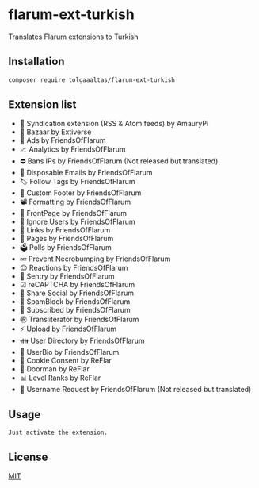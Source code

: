 # flarum-ext-turkish

Translates Flarum extensions to Turkish

## Installation

```bash
composer require tolgaaaltas/flarum-ext-turkish
```

## Extension list

- 🌊 Syndication extension (RSS & Atom feeds) by AmauryPi
- 🛒 Bazaar by Extiverse
- 🤑 Ads by FriendsOfFlarum
- 📈 Analytics by FriendsOfFlarum
- ⛔ Bans IPs by FriendsOfFlarum (Not released but translated)
- 📧 Disposable Emails by FriendsOfFlarum
- 🏷 Follow Tags by FriendsOfFlarum
- 📝 Custom Footer by FriendsOfFlarum
- 📽 Formatting by FriendsOfFlarum
- 📑 FrontPage by FriendsOfFlarum
- 🤬 Ignore Users by FriendsOfFlarum
- 🔗 Links by FriendsOfFlarum
- 📃 Pages by FriendsOfFlarum
- 🗳 Polls by FriendsOfFlarum
- 💤 Prevent Necrobumping by FriendsOfFlarum
- 😍 Reactions by FriendsOfFlarum
- 🗿 Sentry by FriendsOfFlarum
- ☑ reCAPTCHA by FriendsOfFlarum
- 💌 Share Social by FriendsOfFlarum
- 🚷 SpamBlock by FriendsOfFlarum
- 🏃 Subscribed by FriendsOfFlarum
- ㊗️ Transliterator by FriendsOfFlarum
- ⚡ Upload by FriendsOfFlarum
- 👪 User Directory by FriendsOfFlarum
- 📖 UserBio by FriendsOfFlarum
- 🍪 Cookie Consent by ReFlar
- 🚪 Doorman by ReFlar
- 📊 Level Ranks by ReFlar
- 🎃 Username Request by FriendsOfFlarum (Not released but translated)

## Usage

```
Just activate the extension.
```

## License
[MIT](https://choosealicense.com/licenses/mit/)
